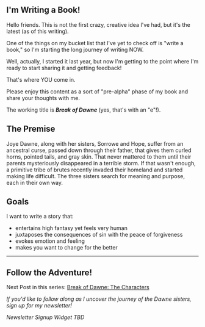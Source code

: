 ## I'm Writing a Book!

Hello friends. This is not the first crazy, creative idea I've had, but it's the latest (as of this writing).

One of the things on my bucket list that I've yet to check off is "write a book," so I'm starting the long journey of writing NOW.

Well, actually, I started it last year, but now I'm getting to the point where I'm ready to start sharing it and getting feedback!

That's where YOU come in.

Please enjoy this content as a sort of "pre-alpha" phase of my book and share your thoughts with me.

The working title is _**Break of Dawne**_ (yes, that's with an "e"!).

## The Premise

Joye Dawne, along with her sisters, Sorrowe and Hope, suffer from an ancestral curse, passed down through their father, that gives them curled horns, pointed tails, and gray skin. That never mattered to them until their parents mysteriously disappeared in a terrible storm. If that wasn't enough, a primitive tribe of brutes recently invaded their homeland and started making life difficult. The three sisters search for meaning and purpose, each in their own way.

## Goals

I want to write a story that:

- entertains high fantasy yet feels very human
- juxtaposes the consequences of sin with the peace of forgiveness
- evokes emotion and feeling
- makes you want to change for the better

---

## Follow the Adventure!

Next Post in this series: [Break of Dawne: The Characters](/2023/04/06/break-of-dawne-the-characters.html)

_If you'd like to follow along as I uncover the journey of the Dawne sisters, sign up for my newsletter!_

_Newsletter Signup Widget TBD_

